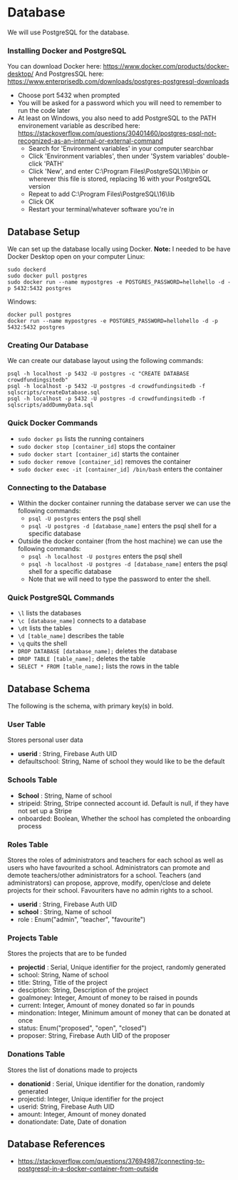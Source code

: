# Database
We will use PostgreSQL for the database. 

### Installing Docker and PostgreSQL
You can download Docker here: https://www.docker.com/products/docker-desktop/
And PostgresSQL here: https://www.enterprisedb.com/downloads/postgres-postgresql-downloads
- Choose port 5432 when prompted
- You will be asked for a password which you will need to remember to run the code later
- At least on Windows, you also need to add PostgreSQL to the PATH environement variable as described here: https://stackoverflow.com/questions/30401460/postgres-psql-not-recognized-as-an-internal-or-external-command
    - Search for 'Environment variables' in your computer searchbar
    - Click 'Environment variables', then under 'System variables' double-click 'PATH'
    - Click 'New', and enter C:\Program Files\PostgreSQL\16\bin or wherever this file is stored, replacing 16 with your PostgreSQL version
    - Repeat to add C:\Program Files\PostgreSQL\16\lib
    - Click OK
    - Restart your terminal/whatever software you're in

## Database Setup
We can set up the database locally using Docker.
**Note:** I needed to be have Docker Desktop open on your computer
Linux:
```
sudo dockerd
sudo docker pull postgres
sudo docker run --name mypostgres -e POSTGRES_PASSWORD=hellohello -d -p 5432:5432 postgres
```
Windows:
```
docker pull postgres
docker run --name mypostgres -e POSTGRES_PASSWORD=hellohello -d -p 5432:5432 postgres
```

### Creating Our Database
We can create our database layout using the following commands:
```
psql -h localhost -p 5432 -U postgres -c "CREATE DATABASE crowdfundingsitedb"
psql -h localhost -p 5432 -U postgres -d crowdfundingsitedb -f sqlscripts/createDatabase.sql
psql -h localhost -p 5432 -U postgres -d crowdfundingsitedb -f sqlscripts/addDummyData.sql
```

### Quick Docker Commands
- `sudo docker ps` lists the running containers
- `sudo docker stop [container_id]` stops the container
- `sudo docker start [container_id]` starts the container
- `sudo docker remove [container_id]` removes the container
- `sudo docker exec -it [container_id] /bin/bash` enters the container

### Connecting to the Database
- Within the docker container running the database server we can use the following commands:
    - `psql -U postgres` enters the psql shell
    - `psql -U postgres -d [database_name]` enters the psql shell for a specific database
- Outside the docker container (from the host machine) we can use the following commands:
    - `psql -h localhost -U postgres` enters the psql shell
    - `psql -h localhost -U postgres -d [database_name]` enters the psql shell for a specific database
    - Note that we will need to type the password to enter the shell.

### Quick PostgreSQL Commands
- `\l` lists the databases
- `\c [database_name]` connects to a database
- `\dt` lists the tables
- `\d [table_name]` describes the table
- `\q` quits the shell
- `DROP DATABASE [database_name];` deletes the database
- `DROP TABLE [table_name];` deletes the table
- `SELECT * FROM [table_name];` lists the rows in the table


## Database Schema
The following is the schema, with primary key(s) in bold.
### User Table
Stores personal user data
- **userid** : String, Firebase Auth UID
- defaultschool: String, Name of school they would like to be the default

### Schools Table
- **School** : String, Name of school
- stripeid: String, Stripe connected account id. Default is null, if they have not set up a Stripe
- onboarded: Boolean, Whether the school has completed the onboarding process

### Roles Table
Stores the roles of administrators and teachers for each school as well as users who have favourited a school. Administrators can promote and demote teachers/other administrators for a school. Teachers (and administrators) can propose, approve, modify, open/close and delete projects for their school. Favouriters have no admin rights to a school.

- **userid** : String, Firebase Auth UID
- **school** : String, Name of school
- role : Enum("admin", "teacher", "favourite")

### Projects Table
Stores the projects that are to be funded
- **projectid** : Serial, Unique identifier for the project, randomly generated
- school: String, Name of school
- title: String, Title of the project
- desciption: String, Description of the project
- goalmoney: Integer, Amount of money to be raised in pounds
- current: Integer, Amount of money donated so far in pounds
- mindonation: Integer, Minimum amount of money that can be donated at once
- status: Enum("proposed", "open", "closed")
- proposer: String, Firebase Auth UID of the proposer

### Donations Table
Stores the list of donations made to projects
- **donationid** : Serial, Unique identifier for the donation, randomly generated
- projectid: Integer, Unique identifier for the project
- userid: String, Firebase Auth UID
- amount: Integer, Amount of money donated
- donationdate: Date, Date of donation


## Database References
- https://stackoverflow.com/questions/37694987/connecting-to-postgresql-in-a-docker-container-from-outside
